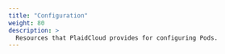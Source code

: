 ```yaml
---
title: "Configuration"
weight: 80
description: >
  Resources that PlaidCloud provides for configuring Pods.
---
```


